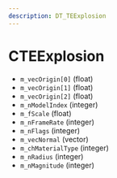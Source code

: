 ```yaml
---
description: DT_TEExplosion
---
```


# CTEExplosion


* `m_vecOrigin[0]` (float)
* `m_vecOrigin[1]` (float)
* `m_vecOrigin[2]` (float)
* `m_nModelIndex` (integer)
* `m_fScale` (float)
* `m_nFrameRate` (integer)
* `m_nFlags` (integer)
* `m_vecNormal` (vector)
* `m_chMaterialType` (integer)
* `m_nRadius` (integer)
* `m_nMagnitude` (integer)